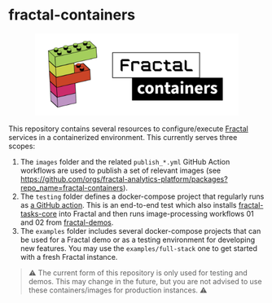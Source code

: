 # fractal-containers

<p align="center">
  <img src="https://raw.githubusercontent.com/fractal-analytics-platform/fractal-logos/refs/heads/main/projects/fractal_containers.png" alt="Fractal containers" width="400">
</p>

This repository contains several resources to configure/execute [Fractal](https://fractal-analytics-platform.github.io) services in a containerized environment.
This currently serves three scopes:
1. The `images` folder and the related `publish_*.yml` GitHub Action workflows are used to publish a set of relevant images (see https://github.com/orgs/fractal-analytics-platform/packages?repo_name=fractal-containers).
2. The `testing` folder defines a docker-compose project that regularly runs as [a GitHub action](https://github.com/fractal-analytics-platform/fractal-containers/actions/workflows/test.yml). This is an end-to-end test which also installs [fractal-tasks-core](https://github.com/fractal-analytics-platform/fractal-tasks-core) into Fractal and then runs image-processing workflows 01 and 02 from [fractal-demos](https://github.com/fractal-analytics-platform/fractal-demos).
3. The `examples` folder includes several docker-compose projects that can be used for a Fractal demo or as a testing environment for developing new features. You may use the `examples/full-stack` one to get started with a fresh Fractal instance.


> ⚠️ The current form of this repository is only used for testing and demos. This may change in the future, but you are not advised to use these containers/images for production instances. ⚠️
